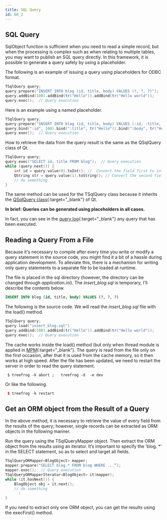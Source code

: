 ```yaml
---
title: SQL Query
id: 60_2
---
```


## SQL Query

SqlObject function is sufficient when you need to read a simple record, but when the processing is complex such as when relating to multiple tables, you may want to publish an SQL query directly. In this framework, it is possible to generate a query safely by using a placeholder.

The following is an example of issuing a query using placeholders for ODBC format.

```c++
TSqlQuery query;
query.prepare("INSERT INTO blog (id, title, body) VALUES (?, ?, ?)");
query.addBind(100).addBind(tr("Hello")).addBind(tr("Hello world"));
query.exec();  // Query execution
```

Here is an example using a named placeholder.

```c++
TSqlQuery query;
query.prepare("INSERT INTO blog (id, title, body) VALUES (:id, :title, :body)");
query.bind(":id", 100).bind(":title", tr("Hello")).bind(":body", tr("Hello world"));
query.exec();  // Query execution
```

How to retrieve the data from the query result is the same as the QSqlQuery class of Qt.

```c++
TSqlQuery query;
query.exec("SELECT id, title FROM blog");  // Query execution
while (query.next()) {
    int id = query.value(0).toInt(); //  Convert the field first to int type
    QString str = query.value(1).toString(); // Convert the second field to QString type
    // do something 
}
```

The same method can be used for the TSqlQuery class because it inherits the [QSqlQuery class](http://doc.qt.io/qt-4.8/qsqlquery.html){:target="_blank"} of Qt.

**In brief: Queries can be generated using placeholders in all cases.**

In fact, you can see in the [query log](/user-guide/en/helper-reference/logging.html){:target="_blank"} any query that has been executed.

## Reading a Query From a File

Because it's necessary to compile after every time you write or modify a query statement in the source code, you might find it a bit of a hassle during application development. To alleviate this, there is a mechanism for writing only query statements to a separate file to be loaded at runtime.

The file is placed in the sql directory (however, the directory can be changed through *application.ini*). The *insert_blog.sql* is temporary, I'll describe the contents below.

```sql
INSERT INTO blog (id, title, body) VALUES (?, ?, ?)
```

The following is the source code. We will read the *insert_blog.sql* file with the load() method.

```c++
TSqlQuery query;
query.load("insert_blog.sql")
query.addBind(100).addBind(tr("Hello")).addBind(tr("Hello world"));
query.exec();  // Query execution
```

The cache works inside the load() method (but only when thread module is applied in [MPM](/user-guide/en/performance/index.html){:target="_blank"}. The query is read from the file only on the first occasion, after that it is used from the cache memory, so it then works at high speed. 
After the file has been updated, we need to restart the server in order to read the query statement.

```
 $ treefrog -k abort ;   treefrog -d  -e dev
```

Or like the following.

```c++
 $ treefrog -k restart
``` 

## Get an ORM object from the Result of a Query

In the above method, it is necessary to retrieve the value of every field from the results of the query; however, single records can be extracted as ORM objects in the following manner.
 
Run the query using the TSqlQueryMapper object. Then extract the ORM object from the results using an iterator. It’s important to specify the 'blog. *' in the SELECT statement, so as to select and target all fields.

```c++
TSqlQueryORMapper<BlogObject> mapper;
mapper.prepare("SELECT blog.* FROM blog WHERE ...”);
mapper.exec();  // Query execution
TSqlQueryORMapperIterator<BlogObject> it(mapper);
while (it.hasNext()) {
    BlogObject obj = it.next();
    // do something
      :
}
```

If you need to extract only one ORM object, you can get the results using the execFirst() method.